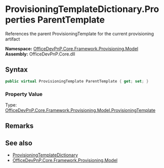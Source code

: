 # ProvisioningTemplateDictionary.Properties ParentTemplate
 References the parent ProvisioningTemplate for the current provisioning artifact   

**Namespace:** [OfficeDevPnP.Core.Framework.Provisioning.Model](OfficeDevPnP.Core.Framework.Provisioning.Model.md)  
**Assembly:** OfficeDevPnP.Core.dll  
## Syntax
```C#
public virtual ProvisioningTemplate ParentTemplate { get; set; }
```

### Property Value
Type: [OfficeDevPnP.Core.Framework.Provisioning.Model.ProvisioningTemplate](OfficeDevPnP.Core.Framework.Provisioning.Model.ProvisioningTemplate.md)  

## Remarks
  
## See also
- [ProvisioningTemplateDictionary](OfficeDevPnP.Core.Framework.Provisioning.Model.ProvisioningTemplateDictionary.md) 
- [OfficeDevPnP.Core.Framework.Provisioning.Model](OfficeDevPnP.Core.Framework.Provisioning.Model.md) 
